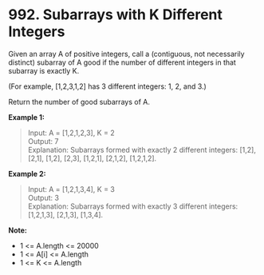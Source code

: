 # 992. Subarrays with K Different Integers

Given an array A of positive integers, call a (contiguous, not necessarily distinct) subarray of A good if the number of different integers in that subarray is exactly K.

(For example, [1,2,3,1,2] has 3 different integers: 1, 2, and 3.)

Return the number of good subarrays of A.

 

**Example 1:**

> Input: A = [1,2,1,2,3], K = 2  
Output: 7  
Explanation: Subarrays formed with exactly 2 different integers: [1,2], [2,1], [1,2], [2,3], [1,2,1], [2,1,2], [1,2,1,2].  

**Example 2:**

> Input: A = [1,2,1,3,4], K = 3  
Output: 3  
Explanation: Subarrays formed with exactly 3 different integers: [1,2,1,3], [2,1,3], [1,3,4].  
 

**Note:**

- 1 <= A.length <= 20000
- 1 <= A[i] <= A.length
- 1 <= K <= A.length
